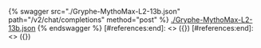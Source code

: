 [#references:start]: <> ({ "template": "openapi" })
[#references:start]: <> ({ "template": "openapi" })
{% swagger src="./Gryphe-MythoMax-L2-13b.json" path="/v2/chat/completions" method="post" %}
[./Gryphe-MythoMax-L2-13b.json](./Gryphe-MythoMax-L2-13b.json)
{% endswagger %}
[#references:end]: <> ({})
[#references:end]: <> ({})